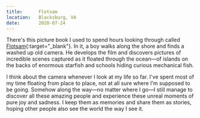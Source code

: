 ```yaml
---
title:      Flotsam
location:   Blacksburg, VA
date:       2020-07-24
---
```


There's this picture book I used to spend hours looking through called [Flotsam](https://www.goodreads.com/book/show/138070.Flotsam){:target="_blank"}. In it, a boy walks along the shore and finds a washed up old camera. He develops the film and discovers pictures of incredible scenes captured as it floated through the ocean—of islands on the backs of enormous starfish and schools hiding curious mechanical fish.

I think about the camera whenever I look at my life so far. I've spent most of my time floating from place to place, not at all sure where I'm supposed to be going. Somehow along the way—no matter where I go—I still manage to discover all these amazing people and experience these unreal moments of pure joy and sadness. I keep them as memories and share them as stories, hoping other people also see the world the way I see it.